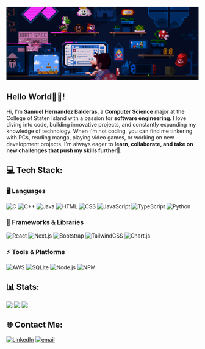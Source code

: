 ![](https://github.com/SamuelIVX/SamuelIVX/blob/main/GIF.gif)
## Hello World👋🏽!
<p> Hi, I'm <b>Samuel Hernandez Balderas</b>, a <b>Computer Science</b> major at the College of Staten Island with a passion for <b>software engineering</b>. I love diving into code, building innovative projects, and constantly expanding my knowledge of technology. When I'm not coding, you can find me tinkering with PCs, reading manga, playing video games, or working on new development projects. I'm always eager to <b>learn, collaborate, and take on new challenges that push my skills further</b>🚀.

## 💻 Tech Stack:

### 🖥️ Languages  
![C](https://img.shields.io/badge/c-%2300599C.svg?style=for-the-badge&logo=c&logoColor=white) ![C++](https://img.shields.io/badge/c++-%2300599C.svg?style=for-the-badge&logo=c%2B%2B&logoColor=white) ![Java](https://img.shields.io/badge/java-%23ED8B00.svg?style=for-the-badge&logo=openjdk&logoColor=white) ![HTML](https://img.shields.io/badge/HTML-%23E34F26.svg?style=for-the-badge&logo=html5&logoColor=white) ![CSS](https://img.shields.io/badge/CSS-%231572B6.svg?style=for-the-badge&logo=css3&logoColor=white) ![JavaScript](https://img.shields.io/badge/javascript-%23323330.svg?style=for-the-badge&logo=javascript&logoColor=%23F7DF1E) ![TypeScript](https://img.shields.io/badge/typescript-%23007ACC.svg?style=for-the-badge&logo=typescript&logoColor=white) ![Python](https://img.shields.io/badge/python-3670A0?style=for-the-badge&logo=python&logoColor=ffdd54) 

### 🚀 Frameworks & Libraries  
![React](https://img.shields.io/badge/react-%2320232a.svg?style=for-the-badge&logo=react&logoColor=%2361DAFB) ![Next.js](https://img.shields.io/badge/Next-black?style=for-the-badge&logo=next.js&logoColor=white) ![Bootstrap](https://img.shields.io/badge/bootstrap-%238511FA.svg?style=for-the-badge&logo=bootstrap&logoColor=white) ![TailwindCSS](https://img.shields.io/badge/TailwindCSS-%2338B2AC.svg?style=for-the-badge&logo=tailwind-css&logoColor=white) ![Chart.js](https://img.shields.io/badge/Chart.js-FF6384?style=for-the-badge&logo=chartdotjs&logoColor=white)


### ⚡ Tools & Platforms  
![AWS](https://img.shields.io/badge/AWS-%23FF9900.svg?style=for-the-badge&logo=amazon-aws&logoColor=white) ![SQLite](https://img.shields.io/badge/sqlite-%2307405e.svg?style=for-the-badge&logo=sqlite&logoColor=white) ![Node.js](https://img.shields.io/badge/node.js-6DA55F?style=for-the-badge&logo=node.js&logoColor=white) ![NPM](https://img.shields.io/badge/NPM-%23CB3837.svg?style=for-the-badge&logo=npm&logoColor=white)   

## 📊 Stats:
<img src="https://github-readme-stats.vercel.app/api?username=SamuelIVX&theme=tokyonight&hide_border=true&include_all_commits=true&count_private=false" height="150"> <img src="https://nirzak-streak-stats.vercel.app/?user=SamuelIVX&theme=tokyonight&hide_border=true" height="150">
<img src="https://github-readme-stats.vercel.app/api/top-langs/?username=SamuelIVX&theme=tokyonight&hide_border=true&include_all_commits=true&count_private=false&layout=compact">

## 🌐 Contact Me:
[![LinkedIn](https://img.shields.io/badge/LinkedIn-%230077B5.svg?logo=linkedin&logoColor=white)](https://www.linkedin.com/in/samuelhb/) [![email](https://img.shields.io/badge/Email-D14836?logo=gmail&logoColor=white)](mailto:samuel05.hb@gmail.com) 

